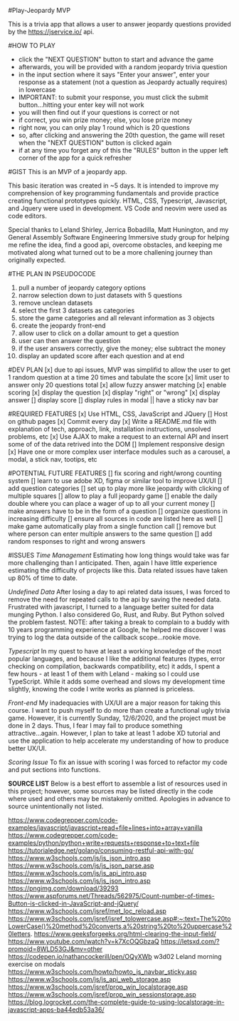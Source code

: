 #Play-Jeopardy MVP

This is a trivia app that allows a user to answer jeopardy questions provided by the https://jservice.io/ api.

#HOW TO PLAY
* click the "NEXT QUESTION" button to start and advance the game
* afterwards, you will be provided with a random jeopardy trivia question
* in the input section where it says "Enter your answer", enter your response as a statement (not a question as Jeopardy actually requires) in lowercase
* IMPORTANT: to submit your response, you must click the submit button...hitting your enter key will not work
* you will then find out if your questions is correct or not
* if correct, you win prize money; else, you lose prize money
* right now, you can only play 1 round which is 20 questions
* so, after clicking and answering the 20th question, the game will reset when the "NEXT QUESTION" button is clicked again
* if at any time you forget any of this the "RULES" button in the upper left corner of the app for a quick refresher

#GIST
This is an MVP of a jeopardy app.

This basic iteration was created in ~5 days. It is intended to improve my comprehension of key programming fundamentals and provide practice creating functional prototypes quickly. HTML, CSS, Typescript, Javascript, and Jquery were used in development. VS Code and neovim were used as code editors.

Special thanks to Leland Shirley, Jerrica Bobadilla, Matt Hunington, and my General Assembly Software Engineering Immersive study group for helping me refine the idea, find a good api, overcome obstacles, and keeping me motivated along what turned out to be a more challening journey than originally expected.

#THE PLAN IN PSEUDOCODE
1. pull a number of jeopardy category options
2. narrow selection down to just datasets with 5 questions
3. remove unclean datasets
4. select the first 3 datasets as categories
5. store the game categories and all relevant information as 3 objects
6. create the jeopardy front-end
7. allow user to click on a dollar amount to get a question
8. user can then answer the question
9. if the user answers correctly, give the money; else subtract the money
10. display an updated score after each question and at end

#DEV PLAN
[x] due to api issues, MVP was simplifid to allow the user to get 1 random question at a time 20 times and tabulate the score
[x] limit user to answer only 20 questions total
[x] allow fuzzy answer matching
[x] enable scoring
[x] display the question
[x] display "right" or "wrong"
[x] display answer
[] display score
[] display rules in modal || have a sticky nav bar

#REQUIRED FEATURES
[x] Use HTML, CSS, JavaScript and JQuery
[] Host on github pages
[x] Commit every day
[x] Write a README.md file with explanation of tech, approach, link, installation instructions, unsolved problems, etc
[x] Use AJAX to make a request to an external API and insert some of of the data retrived into the DOM
[] Implement responsive design
[x] Have one or more complex user interface modules such as a carousel, a modal, a stick nav, tootips, etc

#POTENTIAL FUTURE FEATURES
[] fix scoring and right/wrong counting system
[] learn to use adobe XD, figma or similar tool to improve UX/UI
[] add question categories
[] set up to play more like jeopardy with clicking of multiple squares
[] allow to play a full jeopardy game
[] enable the daily double where you can place a wager of up to all your current money
[] make answers have to be in the form of a question
[] organize questions in increasing difficulty
[] ensure all sources in code are listed here as well
[] make game automatically play from a single function call
[] remove but where person can enter multiple answers to the same question
[] add random responses to right and wrong answers

#ISSUES
_Time Management_
Estimating how long things would take was far more challenging than I anticipated.
Then, again I have little experience estimating the difficulty of projects like this. Data related issues have taken up 80% of time to date.

_Undefined Data_
After losing a day to api related data issues, I was forced to remove the need for repeated calls to the api by saving the needed data.
Frustrated with javascript, I turned to a language better suited for data munging Python. I also considered Go, Rust, and Ruby. But Python solved the problem fastest. NOTE: after taking a break to complain to a buddy with 10 years programming experience at Google, he helped me discover I was trying to log the data outside of the callback scope...rookie move.

_Typescript_
In my quest to have at least a working knowledge of the most popular languages, and because I like the additional features (types, error checking on compilation, backwards compatibility, etc) it adds, I spent a few hours - at least 1 of them with Leland - making so I could use TypeScript. While it adds some overhead and slows my development time slightly, knowing the code I write works as planned is priceless.

_Front-end_
My inadequacies with UX/UI are a major reason for taking this course. I want to push myself to do more than create a functional ugly trivia game. However, it is currently Sunday, 12/6/2020, and the project must be done in 2 days. Thus, I fear I may fail to produce something attractive...again. However, I plan to take at least 1 adobe XD tutorial and use the application to help accelerate my understanding of how to produce better UX/UI.

_Scoring Issue_
To fix an issue with scoring I was forced to refactor my code and put sections into functions.

**SOURCE LIST**
Below is a best effort to assemble a list of resources used in this project; however, some sources may be listed directly in the code where used and others may be mistakenly omitted. Apologies in advance to source unintentionally not listed.

https://www.codegrepper.com/code-examples/javascript/javascript+read+file+lines+into+array+vanilla
https://www.codegrepper.com/code-examples/python/python+write+requests+response+to+text+file
https://tutorialedge.net/golang/consuming-restful-api-with-go/
https://www.w3schools.com/js/js_json_intro.asp
https://www.w3schools.com/js/js_json_parse.asp
https://www.w3schools.com/js/js_api_intro.asp
https://www.w3schools.com/js/js_json_intro.asp
https://pngimg.com/download/39293
https://www.aspforums.net/Threads/562975/Count-number-of-times-Button-is-clicked-in-JavaScript-and-jQuery/
https://www.w3schools.com/jsref/met_loc_reload.asp
https://www.w3schools.com/jsref/jsref_tolowercase.asp#:~:text=The%20toLowerCase()%20method%20converts,a%20string%20to%20uppercase%20letters.
https://www.geeksforgeeks.org/html-clearing-the-input-field/
https://www.youtube.com/watch?v=k7XcOQGbzaQ
https://letsxd.com/?promoid=8WLD53GJ&mv=other
https://codepen.io/nathancockerill/pen/OQyXWb
w3d02 Leland morning exercise on modals
https://www.w3schools.com/howto/howto_js_navbar_sticky.asp
https://www.w3schools.com/js/js_api_web_storage.asp
https://www.w3schools.com/jsref/prop_win_localstorage.asp
https://www.w3schools.com/jsref/prop_win_sessionstorage.asp
https://blog.logrocket.com/the-complete-guide-to-using-localstorage-in-javascript-apps-ba44edb53a36/